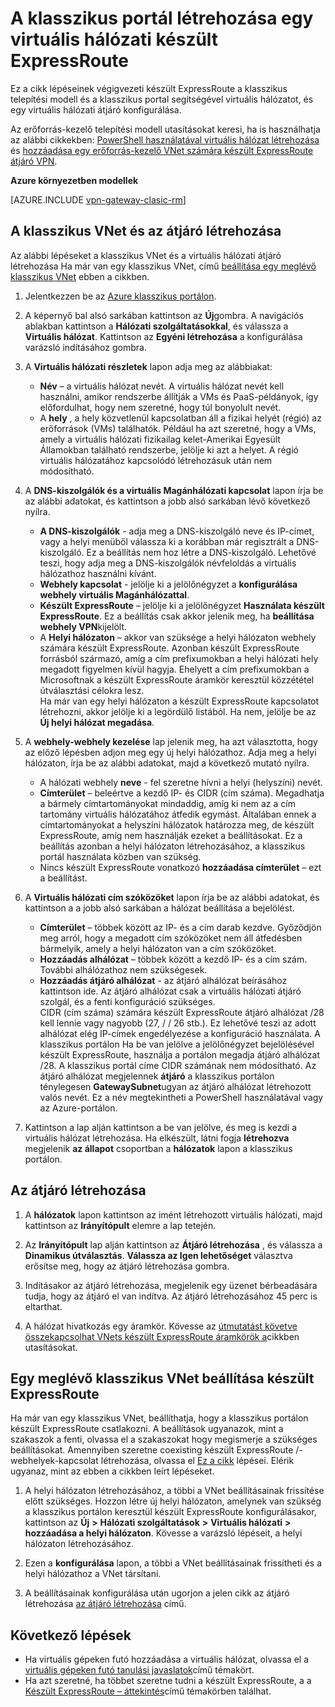 <properties
   pageTitle="A klasszikus portálon készült ExpressRoute egy virtuális hálózati és az átjáró beállítása |} Microsoft Azure"
   description="Ez a cikk végigvezeti a klasszikus telepítési modell és a klasszikus portál használata készült ExpressRoute virtuális hálózat beállítása."
   documentationCenter="na"
   services="expressroute"
   authors="cherylmc"
   manager="carmonm"
   editor=""
   tags="azure-service-management"/>

<tags 
   ms.service="expressroute"
   ms.devlang="na"
   ms.topic="article" 
   ms.tgt_pltfrm="na"
   ms.workload="infrastructure-services" 
   ms.date="09/20/2016"
   ms.author="cherylmc"/>

# <a name="create-a-virtual-network-for-expressroute-in-the-classic-portal"></a>A klasszikus portál létrehozása egy virtuális hálózati készült ExpressRoute

Ez a cikk lépéseinek végigvezeti készült ExpressRoute a klasszikus telepítési modell és a klasszikus portal segítségével virtuális hálózatot, és egy virtuális hálózati átjáró konfigurálása.

Az erőforrás-kezelő telepítési modell utasításokat keresi, ha is használhatja az alábbi cikkekben: [PowerShell használatával virtuális hálózat létrehozása](../virtual-network/virtual-networks-create-vnet-arm-ps.md) és [hozzáadása egy erőforrás-kezelő VNet számára készült ExpressRoute átjáró VPN](expressroute-howto-add-gateway-resource-manager.md).

**Azure környezetben modellek**

[AZURE.INCLUDE [vpn-gateway-clasic-rm](../../includes/vpn-gateway-classic-rm-include.md)] 

## <a name="create-a-classic-vnet-and-gateway"></a>A klasszikus VNet és az átjáró létrehozása

Az alábbi lépéseket a klasszikus VNet és a virtuális hálózati átjáró létrehozása Ha már van egy klasszikus VNet, című [beállítása egy meglévő klasszikus VNet](#config) ebben a cikkben.

1. Jelentkezzen be az [Azure klasszikus portálon](http://manage.windowsazure.com).

2. A képernyő bal alsó sarkában kattintson az **Új**gombra. A navigációs ablakban kattintson a **Hálózati szolgáltatásokkal**, és válassza a **Virtuális hálózat**. Kattintson az **Egyéni létrehozása** a konfigurálása varázsló indításához gombra.

3. A **Virtuális hálózati részletek** lapon adja meg az alábbiakat:

    - **Név** – a virtuális hálózat nevét. A virtuális hálózat nevét kell használni, amikor rendszerbe állítják a VMs és PaaS-példányok, így előfordulhat, hogy nem szeretné, hogy túl bonyolult nevét.
    - A **hely** , a hely közvetlenül kapcsolatban áll a fizikai helyét (régió) az erőforrások (VMs) találhatók. Például ha azt szeretné, hogy a VMs, amely a virtuális hálózati fizikailag kelet-Amerikai Egyesült Államokban található rendszerbe, jelölje ki azt a helyet. A régió virtuális hálózatához kapcsolódó létrehozásuk után nem módosítható.

4. A **DNS-kiszolgálók és a virtuális Magánhálózati kapcsolat** lapon írja be az alábbi adatokat, és kattintson a jobb alsó sarkában lévő következő nyílra. 

    - **A DNS-kiszolgálók** - adja meg a DNS-kiszolgáló neve és IP-címet, vagy a helyi menüből válassza ki a korábban már regisztrált a DNS-kiszolgáló. Ez a beállítás nem hoz létre a DNS-kiszolgáló. Lehetővé teszi, hogy adja meg a DNS-kiszolgálók névfeloldás a virtuális hálózathoz használni kívánt.
    - **Webhely kapcsolat** - jelölje ki a jelölőnégyzet a **konfigurálása webhely virtuális Magánhálózattal**.
    - **Készült ExpressRoute** – jelölje ki a jelölőnégyzet **Használata készült ExpressRoute**. Ez a beállítás csak akkor jelenik meg, ha **beállítása webhely VPN**kijelölt.
    - A **Helyi hálózaton** – akkor van szüksége a helyi hálózaton webhely számára készült ExpressRoute. Azonban készült ExpressRoute forrásból származó, amíg a cím prefixumokban a helyi hálózati hely megadott figyelmen kívül hagyja. Ehelyett a cím prefixumokban a Microsoftnak a készült ExpressRoute áramkör keresztül közzététel útválasztási célokra lesz.<BR>Ha már van egy helyi hálózaton a készült ExpressRoute kapcsolatot létrehozni, akkor jelölje ki a legördülő listából. Ha nem, jelölje be az **Új helyi hálózat megadása**.

5. A **webhely-webhely kezelése** lap jelenik meg, ha azt választotta, hogy az előző lépésben adjon meg egy új helyi hálózathoz. Adja meg a helyi hálózaton, írja be az alábbi adatokat, majd a következő mutató nyílra. 

    - A hálózati webhely **neve** - fel szeretne hívni a helyi (helyszíni) nevét.
    - **Címterület** – beleértve a kezdő IP- és CIDR (cím száma). Megadhatja a bármely címtartományokat mindaddig, amíg ki nem az a cím tartomány virtuális hálózatához átfedik egymást. Általában ennek a címtartományokat a helyszíni hálózatok határozza meg, de készült ExpressRoute, amíg nem használják ezeket a beállításokat. Ez a beállítás azonban a helyi hálózaton létrehozásához, a klasszikus portál használata közben van szükség.
    - Nincs készült ExpressRoute vonatkozó **hozzáadása címterület** – ezt a beállítást.


6. A **Virtuális hálózati cím szóközöket** lapon írja be az alábbi adatokat, és kattintson a a jobb alsó sarkában a hálózat beállítása a bejelölést. 

    - **Címterület** – többek között az IP- és a cím darab kezdve. Győződjön meg arról, hogy a megadott cím szóközöket nem áll átfedésben bármelyik, amely a helyi hálózaton van a cím szóközöket.
    - **Hozzáadás alhálózat** – többek között a kezdő IP- és a cím szám. További alhálózathoz nem szükségesek.
    - **Hozzáadás átjáró alhálózat** - az átjáró alhálózat beírásához kattintson ide. Az átjáró alhálózat csak a virtuális hálózati átjáró szolgál, és a fenti konfiguráció szükséges.<BR>CIDR (cím száma) számára készült ExpressRoute átjáró alhálózat /28 kell lennie vagy nagyobb (27, / / 26 stb.). Ez lehetővé teszi az adott alhálózat elég IP-címek engedélyezése a konfiguráció használata. A klasszikus portálon Ha be van jelölve a jelölőnégyzet bejelölésével készült ExpressRoute, használja a portálon megadja átjáró alhálózat /28.  A klasszikus portál címe CIDR számának nem módosítható. Az átjáró alhálózat megjelennek **átjáró** a klasszikus portálon ténylegesen **GatewaySubnet**ugyan az átjáró alhálózat létrehozott valós nevét. Ez a név megtekintheti a PowerShell használatával vagy az Azure-portálon.

7. Kattintson a lap alján kattintson a be van jelölve, és meg is kezdi a virtuális hálózat létrehozása. Ha elkészült, látni fogja **létrehozva** megjelenik **az állapot** csoportban a **hálózatok** lapon a klasszikus portálon.

## <a name="gw"></a>Az átjáró létrehozása

1. A **hálózatok** lapon kattintson az imént létrehozott virtuális hálózati, majd kattintson az **Irányítópult** elemre a lap tetején.

2. Az **Irányítópult** lap alján kattintson az **Átjáró létrehozása** , és válassza a **Dinamikus útválasztás**. **Válassza az Igen lehetőséget** választva erősítse meg, hogy az átjáró létrehozása gombra.

3. Indításakor az átjáró létrehozása, megjelenik egy üzenet bérbeadására tudja, hogy az átjáró el van indítva. Az átjáró létrehozásához 45 perc is eltarthat.

4. A hálózat hivatkozás egy áramkör. Kövesse az [útmutatást követve összekapcsolhat VNets készült ExpressRoute áramkörök a](expressroute-howto-linkvnet-classic.md)cikkben utasításokat.

## <a name="config"></a>Egy meglévő klasszikus VNet beállítása készült ExpressRoute

Ha már van egy klasszikus VNet, beállíthatja, hogy a klasszikus portálon készült ExpressRoute csatlakozni. A beállítások ugyanazok, mint a szakaszok a fenti, olvassa el a szakaszokat hogy megismerje a szükséges beállításokat. Amennyiben szeretne coexisting készült ExpressRoute /-webhelyek-kapcsolat létrehozása, olvassa el [Ez a cikk](expressroute-howto-coexist-classic.md) lépései. Elérik ugyanaz, mint az ebben a cikkben leírt lépéseket.
 
1. A helyi hálózaton létrehozásához, a többi a VNet beállításainak frissítése előtt szükséges. Hozzon létre új helyi hálózaton, amelynek van szükség a klasszikus portálon keresztül készült ExpressRoute konfigurálásakor, kattintson az **Új** **>** **Hálózati szolgáltatások** **>** **Virtuális hálózati** **>** **hozzáadása a helyi hálózaton**. Kövesse a varázsló lépéseit, a helyi hálózaton létrehozásához.

2. Ezen a **konfigurálása** lapon, a többi a VNet beállításainak frissítheti és a helyi hálózathoz a VNet társítani.

3. A beállításainak konfigurálása után ugorjon a jelen cikk az átjáró létrehozása [az átjáró létrehozása](#gw) című.


## <a name="next-steps"></a>Következő lépések

- Ha virtuális gépeken futó hozzáadása a virtuális hálózat, olvassa el a [virtuális gépeken futó tanulási javaslatok](https://azure.microsoft.com/documentation/learning-paths/virtual-machines/)című témakört.
- Ha azt szeretné, ha többet szeretne tudni a készült ExpressRoute, a a [Készült ExpressRoute – áttekintés](expressroute-introduction.md)című témakörben találhat.


 
